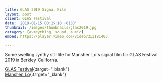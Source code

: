 ```yaml
---
title: GLAS 2019 Signal Film
layout: post
client: GLAS Festival
date: '2019-01-15 00:15:10 +0100'
thumbnail: /images/thumbnails/glas2019.jpg
category: [everything, sound, music]
embed: https://player.vimeo.com/video/311181403

---
```


Some swelling synthy still life for Manshen Lo's signal film for GLAS Festival 2019 in Berkley, California.

[GLAS Festival](http://www.glasanimation.com){:target="_blank"}  
[Manshen Lo](http://www.manshenlo.com/){:target="_blank"}  
